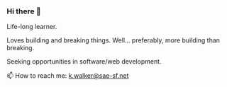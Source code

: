 ### Hi there 👋

Life-long learner.

Loves building and breaking things. Well... preferably, more building than breaking.

Seeking opportunities in software/web development.

📫 How to reach me: k.walker@sae-sf.net

<!--
**kwalker3000/kwalker3000** is a ✨ _special_ ✨ repository because its `README.md` (this file) appears on your GitHub profile.

Here are some ideas to get you started:

- 🔭 I’m currently working on ...
- 🌱 I’m currently learning ...
- 👯 I’m looking to collaborate on ...
- 🤔 I’m looking for help with ...
- 💬 Ask me about ...
- 📫 How to reach me: ...
- 😄 Pronouns: ...
- ⚡ Fun fact: ...
-->
